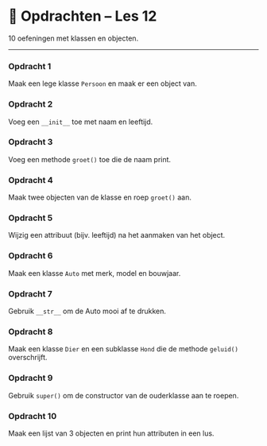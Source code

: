 # 🧩 Opdrachten – Les 12

10 oefeningen met klassen en objecten.

---

### Opdracht 1
Maak een lege klasse `Persoon` en maak er een object van.

### Opdracht 2
Voeg een `__init__` toe met naam en leeftijd.

### Opdracht 3
Voeg een methode `groet()` toe die de naam print.

### Opdracht 4
Maak twee objecten van de klasse en roep `groet()` aan.

### Opdracht 5
Wijzig een attribuut (bijv. leeftijd) na het aanmaken van het object.

### Opdracht 6
Maak een klasse `Auto` met merk, model en bouwjaar.

### Opdracht 7
Gebruik `__str__` om de Auto mooi af te drukken.

### Opdracht 8
Maak een klasse `Dier` en een subklasse `Hond` die de methode `geluid()` overschrijft.

### Opdracht 9
Gebruik `super()` om de constructor van de ouderklasse aan te roepen.

### Opdracht 10
Maak een lijst van 3 objecten en print hun attributen in een lus.
